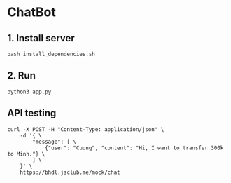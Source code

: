 # ChatBot

## 1. Install server
```
bash install_dependencies.sh
```
## 2. Run
```
python3 app.py
```

## API testing

```
curl -X POST -H "Content-Type: application/json" \
    -d '{ \
        "message": [ \
            {"user": "Cuong", "content": "Hi, I want to transfer 300k to Minh."} \
        ] \
    }' \
    https://bhdl.jsclub.me/mock/chat
```